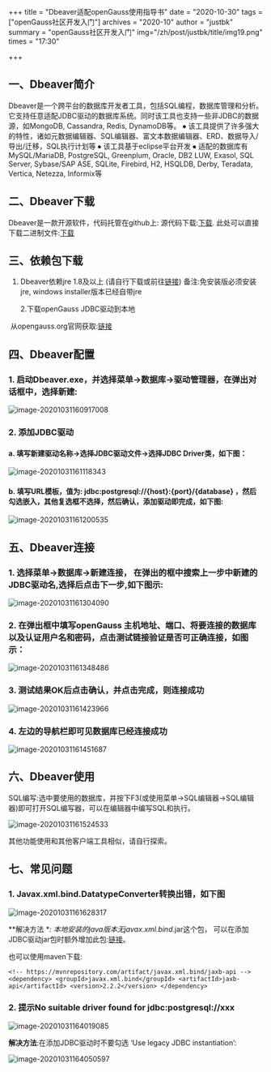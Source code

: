 +++
title = "Dbeaver适配openGauss使用指导书"
date = "2020-10-30"
tags = ["openGauss社区开发入门"]
archives = "2020-10"
author = "justbk"
summary = "openGauss社区开发入门"
img="/zh/post/justbk/title/img19.png"
times = "17:30"

+++

## 一、Dbeaver简介

Dbeaver是一个跨平台的数据库开发者工具，包括SQL编程，数据库管理和分析。它支持任意适配JDBC驱动的数据库系统。同时该工具也支持一些非JDBC的数据源，如MongoDB, Cassandra, Redis, DynamoDB等。
⦁	该工具提供了许多强大的特性，诸如元数据编辑器、SQL编辑器、富文本数据编辑器、ERD、数据导入/导出/迁移，SQL执行计划等
⦁	该工具基于eclipse平台开发
⦁	适配的数据库有MySQL/MariaDB, PostgreSQL, Greenplum, Oracle, DB2 LUW, Exasol, SQL Server, Sybase/SAP ASE, SQLite, Firebird, H2, HSQLDB, Derby, Teradata, Vertica, Netezza, Informix等

## 二、Dbeaver下载

  Dbeaver是一款开源软件，代码托管在github上:
源代码下载:[下载](https://github.com/dbeaver/dbeaver). 
此处可以直接下载二进制文件:[下载](https://github.com/dbeaver/dbeaver/releases)

## 三、依赖包下载

1. Dbeaver依赖jre 1.8及以上 (请自行下载或前往[链接](https://adoptopenjdk.net/?variant=openjdk8&jvmVariant=hotspot))
    备注:免安装版必须安装jre, windows installer版本已经自带jre

   2.下载openGauss JDBC驱动到本地

​      从opengauss.org官网获取:[链接](https://opengauss.org/zh/download.html)

## 四、Dbeaver配置

### 1. 启动Dbeaver.exe，并选择菜单->数据库->驱动管理器，在弹出对话框中，选择新建:

![image-20201031160917008](../img/驱动器管理.png "驱动器管理")

### 2. 添加JDBC驱动
#### a. 填写新建驱动名称->选择JDBC驱动文件->选择JDBC Driver类，如下图：

![image-20201031161118343](../img/JDBC_Driver驱动.png "JDBC_Driver驱动")

#### b. 填写URL模板，值为: jdbc:postgresql://{host}:{port}/{database} ，然后勾选嵌入，其他复选框不选择，然后确认，添加驱动即完成，如下图:

![image-20201031161200535](../img/url模板.png "url模板")

## 五、Dbeaver连接

### 1. 选择菜单->数据库->新建连接， 在弹出的框中搜索上一步中新建的JDBC驱动名,选择后点击下一步,如下图示:

![image-20201031161304090](../img/新建连接.png "新建连接")

### 2. 在弹出框中填写openGauss 主机地址、端口、将要连接的数据库以及认证用户名和密码，点击测试链接验证是否可正确连接，如图示：

![image-20201031161348486](../img/通用JDBC连接设置.png "通用JDBC连接设置")

### 3. 测试结果OK后点击确认，并点击完成，则连接成功

![image-20201031161423966](../img/测试连接成功.png "测试连接成功")

### 4. 左边的导航栏即可见数据库已经连接成功

![image-20201031161451687](../img/数据库连接成功.png "数据库连接成功")

## 六、Dbeaver使用

SQL编写:选中要使用的数据库，并按下F3(或使用菜单->SQL编辑器->SQL编辑器)即可打开SQL编写器，可以在编辑器中编写SQL和执行。

![image-20201031161524533](../img/SQL编辑.png "SQL编辑")

其他功能使用和其他客户端工具相似，请自行探索。

## 七、常见问题

### 1. Javax.xml.bind.DatatypeConverter转换出错，如下图

![image-20201031161628317](../img/converter转换出错.png "converter转换出错")

**解决方法 **: 本地安装的java版本无javax.xml.bind*.jar这个包， 可以在添加JDBC驱动jar包时额外增加此包:[链接](https://mvnrepository.com/artifact/javax.xml.bind/jaxb-api/2.2.2)。

也可以使用maven下载:

`<!-- https://mvnrepository.com/artifact/javax.xml.bind/jaxb-api -->
<dependency>
    <groupId>javax.xml.bind</groupId>
    <artifactId>jaxb-api</artifactId>
    <version>2.2.2</version>
</dependency>`

### 2. 提示No suitable driver found for jdbc:postgresql://xxx

![image-20201031164019085](../img/NoSuiteDriver.png "NoSuiteDriver")

**解决方法**:在添加JDBC驱动时不要勾选 ‘Use legacy JDBC instantiation’:

![image-20201031164050597](../img/不要勾选legacy_jdbc.png "不要勾选legacy_jdbc")
